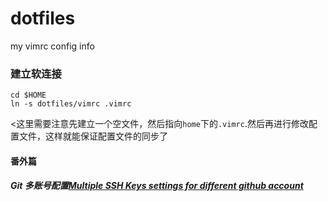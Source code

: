 # dotfiles
my vimrc config info






### 建立软连接
```
cd $HOME
ln -s dotfiles/vimrc .vimrc
```
<这里需要注意先建立一个空文件，然后指向`home`下的`.vimrc`.然后再进行修改配置文件，这样就能保证配置文件的同步了


#### 番外篇

##### Git 多账号配置[Multiple SSH Keys settings for different github account](https://gist.github.com/jexchan/2351996)

